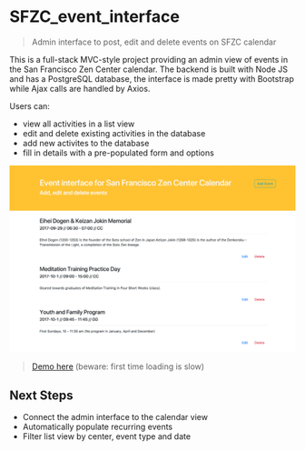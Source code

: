 # SFZC_event_interface
>Admin interface to post, edit and delete events on SFZC calendar 

This is a full-stack MVC-style project providing an admin view of events in the San Francisco Zen Center calendar. 
The backend is built with Node JS and has a PostgreSQL database, the interface is made pretty with Bootstrap while Ajax calls are handled by Axios. 

Users can:

* view all activities in a list view
* edit and delete existing activities in the database
* add new activites to the database
* fill in details with a pre-populated form and options

![](sfzc_admin-interface.jpg)
> [Demo here](http://sfzc-admin-interface.surge.sh/)
(beware: first time loading is slow)

## Next Steps 

* Connect the admin interface to the calendar view
* Automatically populate recurring events
* Filter list view by center, event type and date
